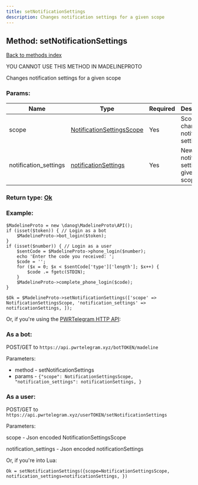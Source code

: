 ```yaml
---
title: setNotificationSettings
description: Changes notification settings for a given scope
---
```

## Method: setNotificationSettings  
[Back to methods index](index.md)


YOU CANNOT USE THIS METHOD IN MADELINEPROTO


Changes notification settings for a given scope

### Params:

| Name     |    Type       | Required | Description |
|----------|---------------|----------|-------------|
|scope|[NotificationSettingsScope](../types/NotificationSettingsScope.md) | Yes|Scope to change notification settings|
|notification\_settings|[notificationSettings](../types/notificationSettings.md) | Yes|New notification settings for given scope|


### Return type: [Ok](../types/Ok.md)

### Example:


```
$MadelineProto = new \danog\MadelineProto\API();
if (isset($token)) { // Login as a bot
    $MadelineProto->bot_login($token);
}
if (isset($number)) { // Login as a user
    $sentCode = $MadelineProto->phone_login($number);
    echo 'Enter the code you received: ';
    $code = '';
    for ($x = 0; $x < $sentCode['type']['length']; $x++) {
        $code .= fgetc(STDIN);
    }
    $MadelineProto->complete_phone_login($code);
}

$Ok = $MadelineProto->setNotificationSettings(['scope' => NotificationSettingsScope, 'notification_settings' => notificationSettings, ]);
```

Or, if you're using the [PWRTelegram HTTP API](https://pwrtelegram.xyz):

### As a bot:

POST/GET to `https://api.pwrtelegram.xyz/botTOKEN/madeline`

Parameters:

* method - setNotificationSettings
* params - `{"scope": NotificationSettingsScope, "notification_settings": notificationSettings, }`



### As a user:

POST/GET to `https://api.pwrtelegram.xyz/userTOKEN/setNotificationSettings`

Parameters:

scope - Json encoded NotificationSettingsScope

notification_settings - Json encoded notificationSettings




Or, if you're into Lua:

```
Ok = setNotificationSettings({scope=NotificationSettingsScope, notification_settings=notificationSettings, })
```

